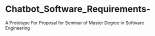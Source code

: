 # Chatbot_Software_Requirements-
A Prototype For Proposal for Seminar of Master Degree in Software Engineering
